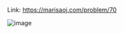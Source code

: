 Link: https://marisaoj.com/problem/70

![image](https://github.com/user-attachments/assets/b5993e3c-cde3-4d35-9432-c17c0cadff9c)
